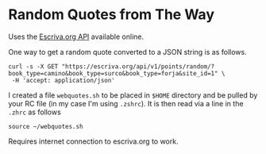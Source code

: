 # Random Quotes from The Way

Uses the [Escriva.org API](https://escriva.org/api/v1/) available online.

One way to get a random quote converted to a JSON string is as follows.
```
curl -s -X GET "https://escriva.org/api/v1/points/random/?book_type=camino&book_type=surco&book_type=forja&site_id=1" \
 -H 'accept: application/json' 
```

I created a file
`webquotes.sh`
to be placed in `$HOME` directory and be pulled by your RC file (in my case I'm using `.zshrc`).
It is then read via a line in the `.zhrc` as follows
```
source ~/webquotes.sh
```

Requires internet connection to escriva.org to work.
